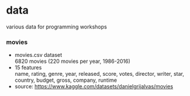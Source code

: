 # data
various data for programming workshops

### movies
- movies.csv dataset    
  6820 movies (220 movies per year, 1986-2016) 
- 15 features     
  name, rating, genre, year, released, score, votes, director, writer, star, country, budget, gross, company, runtime  
- source: https://www.kaggle.com/datasets/danielgrijalvas/movies
